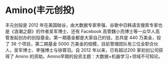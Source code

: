 # Amino(丰元创投)

丰元创投是 2012 年在美国硅谷，由大数据专家李强、谷歌中日韩语言搜索专家也是《浪潮之巅》的作者吴军博士、还有 Facebook 高管魏小亮博士等一众华人高管发起创办的创投基金。第一期基金都是大家自己的钱，总共是 440 万美金，投了 39 个项目，第二期基金 5000 万美金的规模，目前管理团队有三位全职合伙人，吴军博士、李强博士与徐霄羽。自 2012 年以来，已有超过200 家初创公司获得了 Amino 的资助。Amino早期的投资主题：大数据+机器学习+领域不可知论。


